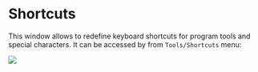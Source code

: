 # Shortcuts

This window allows to redefine keyboard shortcuts for program tools and special characters. It can be accessed by from `Tools/Shortcuts` menu:

![](https://github.com/G1ANT-Robot/G1ANT.Manual/raw/develop/G1ANT.Manual/-assets/shortcuts.png)

